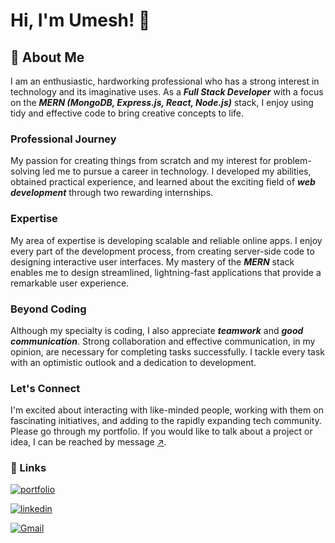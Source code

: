 
# Hi, I'm Umesh! 👋

## 🚀 About Me

I am an enthusiastic, hardworking professional who has a strong interest in technology and its imaginative uses. As a *__Full Stack Developer__* with a focus on the *__MERN (MongoDB, Express.js, React, Node.js)__* stack, I enjoy using tidy and effective code to bring creative concepts to life.

### Professional Journey

My passion for creating things from scratch and my interest for problem-solving led me to pursue a career in technology. I developed my abilities, obtained practical experience, and learned about the exciting field of *__web development__* through two rewarding internships.

### Expertise

My area of expertise is developing scalable and reliable online apps. I enjoy every part of the development process, from creating server-side code to designing interactive user interfaces. My mastery of the *__MERN__* stack enables me to design streamlined, lightning-fast applications that provide a remarkable user experience.

### Beyond Coding

Although my specialty is coding, I also appreciate *__teamwork__* and *__good communication__*. Strong collaboration and effective communication, in my opinion, are necessary for completing tasks successfully. I tackle every task with an optimistic outlook and a dedication to development.

### Let's Connect

I'm excited about interacting with like-minded people, working with them on fascinating initiatives, and adding to the rapidly expanding tech community. Please go through my portfolio. If you would like to talk about a project or idea, I can be reached by message [↗️](https://www.linkedin.com/in/umesh-kumar-76b143193/). 


### 🔗 Links
[![portfolio](https://img.shields.io/badge/my_portfolio-000?style=for-the-badge&logo=ko-fi&logoColor=white)](https://katherineoelsner.com/) 

[![linkedin](https://img.shields.io/badge/linkedin-0A66C2?style=for-the-badge&logo=linkedin&logoColor=white)](https://www.linkedin.com/in/umesh-kumar-76b143193/)

[![Gmail](https://img.shields.io/badge/Gmail-red?style=for-the-badge&logo=gmail&logoColor=white)](mailto:umesh19500951@gmail.com)

